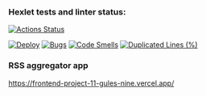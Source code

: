 ### Hexlet tests and linter status:

[![Actions Status](https://github.com/kronnoss37/frontend-project-11/actions/workflows/hexlet-check.yml/badge.svg)](https://github.com/kronnoss37/frontend-project-11/actions)
<!-- Badges -->
[![Deploy](https://github.com/kronnoss37/frontend-project-11/actions/workflows/deployment.yml/badge.svg)](https://github.com/kronnoss37/frontend-project-11/actions/workflows/deployment.yml)
[![Bugs](https://sonarcloud.io/api/project_badges/measure?project=kronnoss37_frontend-project-11&metric=bugs)](https://sonarcloud.io/summary/new_code?id=kronnoss37_frontend-project-11)
[![Code Smells](https://sonarcloud.io/api/project_badges/measure?project=kronnoss37_frontend-project-11&metric=code_smells)](https://sonarcloud.io/summary/new_code?id=kronnoss37_frontend-project-11)
[![Duplicated Lines (%)](https://sonarcloud.io/api/project_badges/measure?project=kronnoss37_frontend-project-11&metric=duplicated_lines_density)](https://sonarcloud.io/summary/new_code?id=kronnoss37_frontend-project-11)

### RSS aggregator app
https://frontend-project-11-gules-nine.vercel.app/